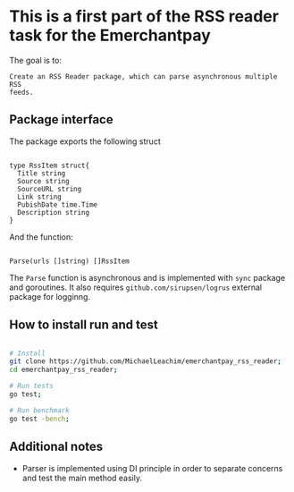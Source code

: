 # This is a first part of the RSS reader task for the Emerchantpay

The goal is to:

```
Create an RSS Reader package, which can parse asynchronous multiple RSS
feeds.
```

## Package interface

The package exports the following struct

```golang

type RssItem struct{
  Title string
  Source string
  SourceURL string
  Link string
  PubishDate time.Time
  Description string
}

```

And the function:

```golang

Parse(urls []string) []RssItem

```

The `Parse`  function is asynchronous and is implemented
with `sync` package and goroutines. It also requires 
`github.com/sirupsen/logrus` external package for logginng. 


## How to install run and test

```bash

# Install
git clone https://github.com/MichaelLeachim/emerchantpay_rss_reader;
cd emerchantpay_rss_reader; 

# Run tests
go test; 

# Run benchmark
go test -bench; 

```

## Additional notes

* Parser is implemented using DI principle in order 
  to separate concerns and test the main method easily.
  


































